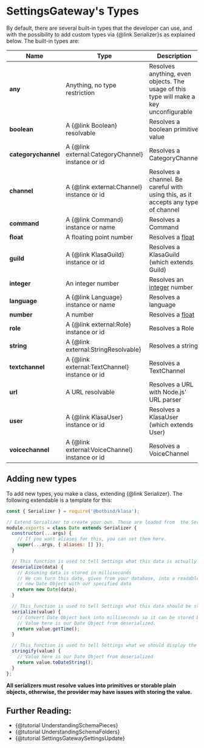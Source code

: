 # SettingsGateway's Types

By default, there are several built-in types that the developer can use, and with the possibility to add custom types via {@link Serializer}s as explained below. The built-in types are:

| Name                | Type                                              | Description                                                                              |
| ------------------- | ------------------------------------------------- | ---------------------------------------------------------------------------------------- |
| **any**             | Anything, no type restriction                     | Resolves anything, even objects. The usage of this type will make a key unconfigurable   |
| **boolean**         | A {@link Boolean} resolvable                      | Resolves a boolean primitive value                                                       |
| **categorychannel** | A {@link external:CategoryChannel} instance or id | Resolves a CategoryChannel                                                               |
| **channel**         | A {@link external:Channel} instance or id         | Resolves a channel. Be careful with using this, as it accepts any type of channel        |
| **command**         | A {@link Command} instance or name                | Resolves a Command                                                                       |
| **float**           | A floating point number                           | Resolves a [float](https://en.wikipedia.org/wiki/Double-precision_floating-point_format) |
| **guild**           | A {@link KlasaGuild} instance or id               | Resolves a KlasaGuild (which extends Guild)                                              |
| **integer**         | An integer number                                 | Resolves an [integer](https://en.wikipedia.org/wiki/Integer) number                      |
| **language**        | A {@link Language} instance or name               | Resolves a language                                                                      |
| **number**          | A number                                          | Resolves a [float](https://en.wikipedia.org/wiki/Double-precision_floating-point_format) |
| **role**            | A {@link external:Role} instance or id            | Resolves a Role                                                                          |
| **string**          | A {@link external:StringResolvable}               | Resolves a string                                                                        |
| **textchannel**     | A {@link external:TextChannel} instance or id     | Resolves a TextChannel                                                                   |
| **url**             | A URL resolvable                                  | Resolves a URL with Node.js' URL parser                                                  |
| **user**            | A {@link KlasaUser} instance or id                | Resolves a KlasaUser (which extends User)                                                |
| **voicechannel**    | A {@link external:VoiceChannel} instance or id    | Resolves a VoiceChannel                                                                  |

## Adding new types

To add new types, you make a class, extending {@link Serializer}. The following extendable is a template for this:

```javascript
const { Serializer } = require('@botbind/klasa');

// Extend Serializer to create your own. These are loaded from  the Serializers folder.
module.exports = class Date extends Serializer {
  constructor(...args) {
    // If you want aliases for this, you can set them here.
    super(...args, { aliases: [] });
  }

  // This function is used to tell Settings what this data is actually representing
  deserialize(data) {
    // Assuming data is stored in milliseconds
    // We can turn this date, given from your database, into a readable date.
    // new Date Object with our specified data
    return new Date(data);
  }

  // This function is used to tell Settings what this data should be stored as
  serialize(value) {
    // Convert Date Object back into milliseconds so it can be stored by the database.
    // Value here is our Date Object from deserialized.
    return value.getTime();
  }

  // This function is used to tell Settings what we should display the deserialized data as.
  stringify(value) {
    // Value here is our Date Object from deserialized
    return value.toDateString();
  }
};
```

**All serializers must resolve values into primitives or storable plain objects, otherwise, the provider may have issues with storing the value.**

## Further Reading:

- {@tutorial UnderstandingSchemaPieces}
- {@tutorial UnderstandingSchemaFolders}
- {@tutorial SettingsGatewaySettingsUpdate}
